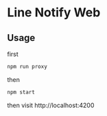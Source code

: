 # Line Notify Web

## Usage

first

```sh
npm run proxy
```

then

```sh
npm start
```

then visit http://localhost:4200